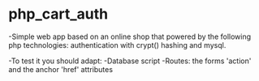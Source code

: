 # php_cart_auth

-Simple web app based on an online shop that powered by the following php technologies: authentication with crypt() hashing and mysql.

-To test it you should adapt:
  -Database script 
  -Routes: the forms 'action' and the anchor 'href' attributes
